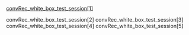 [convRec_white_box_test_session[1]](https://www.dropbox.com/scl/fi/my7be10bc5ugqwu4oa1an/convRec_white_box_test_session-1.h5?rlkey=1cekrr79pwmfcg4cmbk4p8aex&st=m7m20hcc&dl=0)


convRec_white_box_test_session[2]
convRec_white_box_test_session[3]
convRec_white_box_test_session[4]
convRec_white_box_test_session[5]
